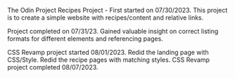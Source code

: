 The Odin Project Recipes Project - First started on 07/30/2023.
This project is to create a simple website with recipes/content and relative links.


Project completed on 07/31/23. Gained valuable insight on correct listing formats for different elements and referencing pages.

CSS Revamp project started 08/01/2023.
Redid the landing page with CSS/Style.
Redid the recipe pages with matching styles.
CSS Revamp project completed 08/07/2023.